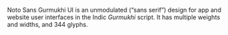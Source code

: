 Noto Sans Gurmukhi UI is an unmodulated (“sans serif”) design for app and website user interfaces in the Indic _Gurmukhi_ script. It has multiple weights and widths, and 344 glyphs.